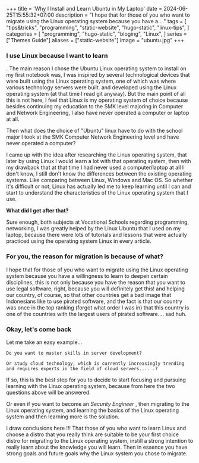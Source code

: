 +++
title = 'Why I Install and Learn Ubuntu in My Laptop'
date = 2024-06-25T15:55:32+07:00
description = "I hope that for those of you who want to migrate using the Linux operating system because you have a...."
tags = [
    "tips&tricks",
    "programming",
    "static-website",
    "hugo-static",
    "linux-tips",
]
categories = [
    "programming",
    "hugo-static",
    "bloging",
    "Linux",
]
series = ["Themes Guide"]
aliases = ["static-website"]
image = "ubuntu.jpg"
+++

### I use Linux because I want to learn
 
. The main reason I chose the Ubuntu Linux operating system to install on my first notebook was, I was inspired by several technological devices that were built using the Linux operating system, one of which was where various technology servers were built. and developed using the Linux operating system (at that time I read git anyway). But the main point of all this is not here, I feel that Linux is my operating system of choice because besides continuing my education to the SMK level majoring in Computer and Network Engineering, I also have never operated a computer or laptop at all.
 
Then what does the choice of "Ubuntu" linux have to do with the school major I took at the SMK Computer Network Engineering level and have never operated a computer?
 
I came up with the idea after researching the Linux operating system, that later by using Linux I would learn a lot with that operating system, then with my drawback that at that time I had never used a computer/laptop at all I don't know, I still don't know the differences between the existing operating systems. Like comparing between Linux, Windows and Mac OS. So whether it's difficult or not, Linux has actually led me to keep learning until I can and start to understand the characteristics of the Linux operating system that I use.
 
**What did I get after that?**
 
Sure enough, both subjects at Vocational Schools regarding programming, networking, I was greatly helped by the Linux Ubuntu that I used on my laptop, because there were lots of tutorials and lessons that were actually practiced using the operating system Linux in every article.
 
### For you, the reason for migration is because of what?
 
I hope that for those of you who want to migrate using the Linux operating system because you have a willingness to learn to deepen certain disciplines, this is not only because you have the reason that you want to use legal software, right, because you will definitely get this! and helping our country, of course, so that other countries get a bad image that Indonesians like to use pirated software, and the fact is that our country was once in the top ranking (forgot what order I was in) that this country is one of the countries with the largest users of pirated software.... sad huh.
 
### **Okay, let's come back**
 
Let me take an easy example...
 
`Do you want to master skills in server development?`
 
`Or study cloud technology, which is currently increasingly trending and requires experts in the field of cloud servers.... .?`
 
If so, this is the best step for you to decide to start focusing and pursuing learning with the Linux operating system, because from here the two questions above will be answered.
 
Or even if you want to become an *Security Engineer* , then migrating to the Linux operating system, and learning the basics of the Linux operating system and then learning more is the solution.
 
I draw conclusions here !!! That those of you who want to learn Linux and choose a distro that you really think are suitable to be your first choice distro for migrating to the Linux operating system, instill a strong intention to really learn about the knowledge you will learn. Then in essence you have strong goals and future goals why the Linux system you chose to migrate.
